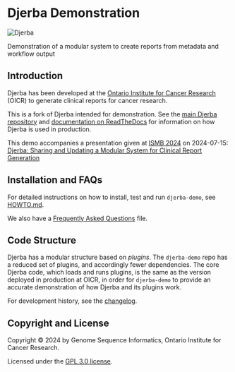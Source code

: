# Djerba Demonstration

![Djerba](./doc/djerba_logo_small.png)

Demonstration of a modular system to create reports from metadata and workflow output

## Introduction

Djerba has been developed at the [Ontario Institute for Cancer Research](https://oicr.on.ca/) (OICR) to generate clinical reports for cancer research.

This is a fork of Djerba intended for demonstration. See the [main Djerba repository](https://github.com/oicr-gsi/djerba) and [documentation on ReadTheDocs](https://djerba.readthedocs.io/en/latest/) for information on how Djerba is used in production.

This demo accompanies a presentation given at [ISMB 2024](https://www.iscb.org/ismb2024/home) on 2024-07-15: [Djerba: Sharing and Updating a Modular System for Clinical Report Generation](./doc/Iain_Bancarz_presentation_ISMB_2024_Djerba.pdf)

## Installation and FAQs

For detailed instructions on how to install, test and run `djerba-demo`, see [HOWTO.md](./HOWTO.md).

We also have a [Frequently Asked Questions](./FAQ.md) file.

## Code Structure

Djerba has a modular structure based on _plugins_. The `djerba-demo` repo has a reduced set of plugins, and accordingly fewer dependencies. The core Djerba code, which loads and runs plugins, is the same as the version deployed in production at OICR, in order for `djerba-demo` to provide an accurate demonstration of how Djerba and its plugins work.

For development history, see the [changelog](./CHANGELOG.md).

## Copyright and License

Copyright &copy; 2024 by Genome Sequence Informatics, Ontario Institute for Cancer Research.

Licensed under the [GPL 3.0 license](https://www.gnu.org/licenses/gpl-3.0.en.html).
